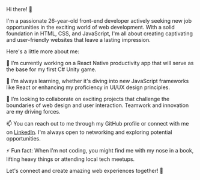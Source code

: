 Hi there! 👋

I'm a passionate 26-year-old front-end developer actively seeking new job opportunities in the exciting world of web development. With a solid foundation in HTML, CSS, and JavaScript, I'm all about creating captivating and user-friendly websites that leave a lasting impression.

Here's a little more about me:

🔭 I’m currently working on a React Native productivity app that will serve as the base for my first C# Unity game.

🌱 I’m always learning, whether it's diving into new JavaScript frameworks like React or enhancing my proficiency in UI/UX design principles.

🤝 I’m looking to collaborate on exciting projects that challenge the boundaries of web design and user interaction. Teamwork and innovation are my driving forces.

📫 You can reach out to me through my GitHub profile or connect with me on [LinkedIn](www.linkedin.com/in/philip-risberg). I'm always open to networking and exploring potential opportunities.

⚡ Fun fact: When I'm not coding, you might find me with my nose in a book, lifting heavy things or attending local tech meetups.

Let's connect and create amazing web experiences together! 🚀
